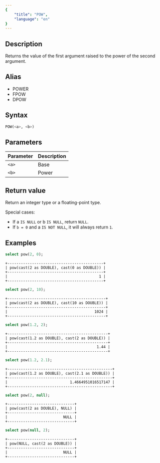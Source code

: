 ```yaml
---
{
    "title": "POW",
    "language": "en"
}
---
```


## Description

Returns the value of the first argument raised to the power of the second argument.

## Alias

- POWER
- FPOW
- DPOW

## Syntax

```sql
POW(<a>, <b>)
```

## Parameters

| Parameter | Description |
|-----------|------------|
| `<a>`   | Base   |
| `<b>`   | Power  |

## Return value

Return an integer type or a floating-point type.

Special cases:

- If a `IS NULL` or b `IS NULL`, return `NULL`.
- If `b = 0` and a `IS NOT NULL`, it will always return `1`.

## Examples

```sql
select pow(2, 0);
```
```text
+-------------------------------------------+
| pow(cast(2 as DOUBLE), cast(0 as DOUBLE)) |
+-------------------------------------------+
|                                         1 |
+-------------------------------------------+
```

```sql
select pow(2, 10);
```
```text
+--------------------------------------------+
| pow(cast(2 as DOUBLE), cast(10 as DOUBLE)) |
+--------------------------------------------+
|                                       1024 |
+--------------------------------------------+
```

```sql
select pow(1.2, 2);
```
```text
+---------------------------------------------+
| pow(cast(1.2 as DOUBLE), cast(2 as DOUBLE)) |
+---------------------------------------------+
|                                        1.44 |
+---------------------------------------------+
```

```sql
select pow(1.2, 2.1);
```
```text
+-----------------------------------------------+
| pow(cast(1.2 as DOUBLE), cast(2.1 as DOUBLE)) |
+-----------------------------------------------+
|                            1.4664951016517147 |
+-----------------------------------------------+
```

```sql
select pow(2, null);
```
```text
+------------------------------+
| pow(cast(2 as DOUBLE), NULL) |
+------------------------------+
|                         NULL |
+------------------------------+
```

```sql
select pow(null, 2);
```
```text
+------------------------------+
| pow(NULL, cast(2 as DOUBLE)) |
+------------------------------+
|                         NULL |
+------------------------------+
```
